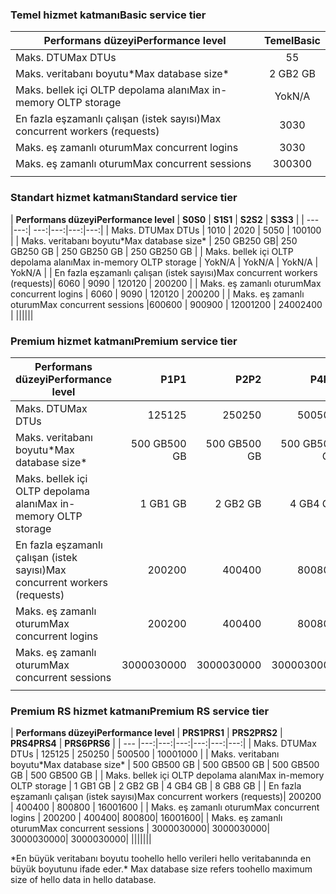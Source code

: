 <!--
Used in:
sql-database-performance-guidance.md  
sql-database-resource-limits.md
sql-database-service-tiers.md  
-->

### <a name="basic-service-tier"></a><span data-ttu-id="5cbee-101">Temel hizmet katmanı</span><span class="sxs-lookup"><span data-stu-id="5cbee-101">Basic service tier</span></span>
| <span data-ttu-id="5cbee-102">**Performans düzeyi**</span><span class="sxs-lookup"><span data-stu-id="5cbee-102">**Performance level**</span></span> | <span data-ttu-id="5cbee-103">**Temel**</span><span class="sxs-lookup"><span data-stu-id="5cbee-103">**Basic**</span></span> |
| --- | :---: |
| <span data-ttu-id="5cbee-104">Maks. DTU</span><span class="sxs-lookup"><span data-stu-id="5cbee-104">Max DTUs</span></span> | <span data-ttu-id="5cbee-105">5</span><span class="sxs-lookup"><span data-stu-id="5cbee-105">5</span></span> |
| <span data-ttu-id="5cbee-106">Maks. veritabanı boyutu*</span><span class="sxs-lookup"><span data-stu-id="5cbee-106">Max database size*</span></span> |<span data-ttu-id="5cbee-107">2 GB</span><span class="sxs-lookup"><span data-stu-id="5cbee-107">2 GB</span></span>|
| <span data-ttu-id="5cbee-108">Maks. bellek içi OLTP depolama alanı</span><span class="sxs-lookup"><span data-stu-id="5cbee-108">Max in-memory OLTP storage</span></span> |<span data-ttu-id="5cbee-109">Yok</span><span class="sxs-lookup"><span data-stu-id="5cbee-109">N/A</span></span> |
| <span data-ttu-id="5cbee-110">En fazla eşzamanlı çalışan (istek sayısı)</span><span class="sxs-lookup"><span data-stu-id="5cbee-110">Max concurrent workers (requests)</span></span> |<span data-ttu-id="5cbee-111">30</span><span class="sxs-lookup"><span data-stu-id="5cbee-111">30</span></span> |
| <span data-ttu-id="5cbee-112">Maks. eş zamanlı oturum</span><span class="sxs-lookup"><span data-stu-id="5cbee-112">Max concurrent logins</span></span> |<span data-ttu-id="5cbee-113">30</span><span class="sxs-lookup"><span data-stu-id="5cbee-113">30</span></span> |
| <span data-ttu-id="5cbee-114">Maks. eş zamanlı oturum</span><span class="sxs-lookup"><span data-stu-id="5cbee-114">Max concurrent sessions</span></span> |<span data-ttu-id="5cbee-115">300</span><span class="sxs-lookup"><span data-stu-id="5cbee-115">300</span></span> |
|||

### <a name="standard-service-tier"></a><span data-ttu-id="5cbee-116">Standart hizmet katmanı</span><span class="sxs-lookup"><span data-stu-id="5cbee-116">Standard service tier</span></span>
| <span data-ttu-id="5cbee-117">**Performans düzeyi**</span><span class="sxs-lookup"><span data-stu-id="5cbee-117">**Performance level**</span></span> | <span data-ttu-id="5cbee-118">**S0**</span><span class="sxs-lookup"><span data-stu-id="5cbee-118">**S0**</span></span> | <span data-ttu-id="5cbee-119">**S1**</span><span class="sxs-lookup"><span data-stu-id="5cbee-119">**S1**</span></span> | <span data-ttu-id="5cbee-120">**S2**</span><span class="sxs-lookup"><span data-stu-id="5cbee-120">**S2**</span></span> | <span data-ttu-id="5cbee-121">**S3**</span><span class="sxs-lookup"><span data-stu-id="5cbee-121">**S3**</span></span> |
| --- |---:| ---:|---:|---:|---:|
| <span data-ttu-id="5cbee-122">Maks. DTU</span><span class="sxs-lookup"><span data-stu-id="5cbee-122">Max DTUs</span></span> | <span data-ttu-id="5cbee-123">10</span><span class="sxs-lookup"><span data-stu-id="5cbee-123">10</span></span> | <span data-ttu-id="5cbee-124">20</span><span class="sxs-lookup"><span data-stu-id="5cbee-124">20</span></span> | <span data-ttu-id="5cbee-125">50</span><span class="sxs-lookup"><span data-stu-id="5cbee-125">50</span></span> | <span data-ttu-id="5cbee-126">100</span><span class="sxs-lookup"><span data-stu-id="5cbee-126">100</span></span> |
| <span data-ttu-id="5cbee-127">Maks. veritabanı boyutu*</span><span class="sxs-lookup"><span data-stu-id="5cbee-127">Max database size*</span></span> | <span data-ttu-id="5cbee-128">250 GB</span><span class="sxs-lookup"><span data-stu-id="5cbee-128">250 GB</span></span>| <span data-ttu-id="5cbee-129">250 GB</span><span class="sxs-lookup"><span data-stu-id="5cbee-129">250 GB</span></span> | <span data-ttu-id="5cbee-130">250 GB</span><span class="sxs-lookup"><span data-stu-id="5cbee-130">250 GB</span></span> | <span data-ttu-id="5cbee-131">250 GB</span><span class="sxs-lookup"><span data-stu-id="5cbee-131">250 GB</span></span> |
| <span data-ttu-id="5cbee-132">Maks. bellek içi OLTP depolama alanı</span><span class="sxs-lookup"><span data-stu-id="5cbee-132">Max in-memory OLTP storage</span></span> | <span data-ttu-id="5cbee-133">Yok</span><span class="sxs-lookup"><span data-stu-id="5cbee-133">N/A</span></span> | <span data-ttu-id="5cbee-134">Yok</span><span class="sxs-lookup"><span data-stu-id="5cbee-134">N/A</span></span> | <span data-ttu-id="5cbee-135">Yok</span><span class="sxs-lookup"><span data-stu-id="5cbee-135">N/A</span></span> | <span data-ttu-id="5cbee-136">Yok</span><span class="sxs-lookup"><span data-stu-id="5cbee-136">N/A</span></span> |
| <span data-ttu-id="5cbee-137">En fazla eşzamanlı çalışan (istek sayısı)</span><span class="sxs-lookup"><span data-stu-id="5cbee-137">Max concurrent workers (requests)</span></span>| <span data-ttu-id="5cbee-138">60</span><span class="sxs-lookup"><span data-stu-id="5cbee-138">60</span></span> | <span data-ttu-id="5cbee-139">90</span><span class="sxs-lookup"><span data-stu-id="5cbee-139">90</span></span> | <span data-ttu-id="5cbee-140">120</span><span class="sxs-lookup"><span data-stu-id="5cbee-140">120</span></span> | <span data-ttu-id="5cbee-141">200</span><span class="sxs-lookup"><span data-stu-id="5cbee-141">200</span></span> |
| <span data-ttu-id="5cbee-142">Maks. eş zamanlı oturum</span><span class="sxs-lookup"><span data-stu-id="5cbee-142">Max concurrent logins</span></span> | <span data-ttu-id="5cbee-143">60</span><span class="sxs-lookup"><span data-stu-id="5cbee-143">60</span></span> | <span data-ttu-id="5cbee-144">90</span><span class="sxs-lookup"><span data-stu-id="5cbee-144">90</span></span> | <span data-ttu-id="5cbee-145">120</span><span class="sxs-lookup"><span data-stu-id="5cbee-145">120</span></span> | <span data-ttu-id="5cbee-146">200</span><span class="sxs-lookup"><span data-stu-id="5cbee-146">200</span></span> |
| <span data-ttu-id="5cbee-147">Maks. eş zamanlı oturum</span><span class="sxs-lookup"><span data-stu-id="5cbee-147">Max concurrent sessions</span></span> |<span data-ttu-id="5cbee-148">600</span><span class="sxs-lookup"><span data-stu-id="5cbee-148">600</span></span> | <span data-ttu-id="5cbee-149">900</span><span class="sxs-lookup"><span data-stu-id="5cbee-149">900</span></span> | <span data-ttu-id="5cbee-150">1200</span><span class="sxs-lookup"><span data-stu-id="5cbee-150">1200</span></span> | <span data-ttu-id="5cbee-151">2400</span><span class="sxs-lookup"><span data-stu-id="5cbee-151">2400</span></span> |
||||||

### <a name="premium-service-tier"></a><span data-ttu-id="5cbee-152">Premium hizmet katmanı</span><span class="sxs-lookup"><span data-stu-id="5cbee-152">Premium service tier</span></span> 
| <span data-ttu-id="5cbee-153">**Performans düzeyi**</span><span class="sxs-lookup"><span data-stu-id="5cbee-153">**Performance level**</span></span> | <span data-ttu-id="5cbee-154">**P1**</span><span class="sxs-lookup"><span data-stu-id="5cbee-154">**P1**</span></span> | <span data-ttu-id="5cbee-155">**P2**</span><span class="sxs-lookup"><span data-stu-id="5cbee-155">**P2**</span></span> | <span data-ttu-id="5cbee-156">**P4**</span><span class="sxs-lookup"><span data-stu-id="5cbee-156">**P4**</span></span> | <span data-ttu-id="5cbee-157">**P6**</span><span class="sxs-lookup"><span data-stu-id="5cbee-157">**P6**</span></span> | <span data-ttu-id="5cbee-158">**P11**</span><span class="sxs-lookup"><span data-stu-id="5cbee-158">**P11**</span></span> | <span data-ttu-id="5cbee-159">**P15**</span><span class="sxs-lookup"><span data-stu-id="5cbee-159">**P15**</span></span> | 
| --- |---:|---:|---:|---:|---:|---:|
| <span data-ttu-id="5cbee-160">Maks. DTU</span><span class="sxs-lookup"><span data-stu-id="5cbee-160">Max DTUs</span></span> | <span data-ttu-id="5cbee-161">125</span><span class="sxs-lookup"><span data-stu-id="5cbee-161">125</span></span> | <span data-ttu-id="5cbee-162">250</span><span class="sxs-lookup"><span data-stu-id="5cbee-162">250</span></span> | <span data-ttu-id="5cbee-163">500</span><span class="sxs-lookup"><span data-stu-id="5cbee-163">500</span></span> | <span data-ttu-id="5cbee-164">1000</span><span class="sxs-lookup"><span data-stu-id="5cbee-164">1000</span></span> | <span data-ttu-id="5cbee-165">1750</span><span class="sxs-lookup"><span data-stu-id="5cbee-165">1750</span></span> | <span data-ttu-id="5cbee-166">4000</span><span class="sxs-lookup"><span data-stu-id="5cbee-166">4000</span></span> |
| <span data-ttu-id="5cbee-167">Maks. veritabanı boyutu*</span><span class="sxs-lookup"><span data-stu-id="5cbee-167">Max database size*</span></span> | <span data-ttu-id="5cbee-168">500 GB</span><span class="sxs-lookup"><span data-stu-id="5cbee-168">500 GB</span></span> | <span data-ttu-id="5cbee-169">500 GB</span><span class="sxs-lookup"><span data-stu-id="5cbee-169">500 GB</span></span> | <span data-ttu-id="5cbee-170">500  GB</span><span class="sxs-lookup"><span data-stu-id="5cbee-170">500  GB</span></span> | <span data-ttu-id="5cbee-171">500 GB</span><span class="sxs-lookup"><span data-stu-id="5cbee-171">500 GB</span></span> | <span data-ttu-id="5cbee-172">4 TB</span><span class="sxs-lookup"><span data-stu-id="5cbee-172">4 TB</span></span> | <span data-ttu-id="5cbee-173">4 TB</span><span class="sxs-lookup"><span data-stu-id="5cbee-173">4 TB</span></span> |
| <span data-ttu-id="5cbee-174">Maks. bellek içi OLTP depolama alanı</span><span class="sxs-lookup"><span data-stu-id="5cbee-174">Max in-memory OLTP storage</span></span> | <span data-ttu-id="5cbee-175">1 GB</span><span class="sxs-lookup"><span data-stu-id="5cbee-175">1 GB</span></span> | <span data-ttu-id="5cbee-176">2 GB</span><span class="sxs-lookup"><span data-stu-id="5cbee-176">2 GB</span></span> | <span data-ttu-id="5cbee-177">4 GB</span><span class="sxs-lookup"><span data-stu-id="5cbee-177">4 GB</span></span> | <span data-ttu-id="5cbee-178">8 GB</span><span class="sxs-lookup"><span data-stu-id="5cbee-178">8 GB</span></span> | <span data-ttu-id="5cbee-179">14 GB</span><span class="sxs-lookup"><span data-stu-id="5cbee-179">14 GB</span></span> | <span data-ttu-id="5cbee-180">32 GB</span><span class="sxs-lookup"><span data-stu-id="5cbee-180">32 GB</span></span> |
| <span data-ttu-id="5cbee-181">En fazla eşzamanlı çalışan (istek sayısı)</span><span class="sxs-lookup"><span data-stu-id="5cbee-181">Max concurrent workers (requests)</span></span>| <span data-ttu-id="5cbee-182">200</span><span class="sxs-lookup"><span data-stu-id="5cbee-182">200</span></span> | <span data-ttu-id="5cbee-183">400</span><span class="sxs-lookup"><span data-stu-id="5cbee-183">400</span></span> | <span data-ttu-id="5cbee-184">800</span><span class="sxs-lookup"><span data-stu-id="5cbee-184">800</span></span> | <span data-ttu-id="5cbee-185">1600</span><span class="sxs-lookup"><span data-stu-id="5cbee-185">1600</span></span> | <span data-ttu-id="5cbee-186">2400</span><span class="sxs-lookup"><span data-stu-id="5cbee-186">2400</span></span> | <span data-ttu-id="5cbee-187">6400</span><span class="sxs-lookup"><span data-stu-id="5cbee-187">6400</span></span> |
| <span data-ttu-id="5cbee-188">Maks. eş zamanlı oturum</span><span class="sxs-lookup"><span data-stu-id="5cbee-188">Max concurrent logins</span></span> | <span data-ttu-id="5cbee-189">200</span><span class="sxs-lookup"><span data-stu-id="5cbee-189">200</span></span> | <span data-ttu-id="5cbee-190">400</span><span class="sxs-lookup"><span data-stu-id="5cbee-190">400</span></span>| <span data-ttu-id="5cbee-191">800</span><span class="sxs-lookup"><span data-stu-id="5cbee-191">800</span></span>| <span data-ttu-id="5cbee-192">1600</span><span class="sxs-lookup"><span data-stu-id="5cbee-192">1600</span></span>| <span data-ttu-id="5cbee-193">2400</span><span class="sxs-lookup"><span data-stu-id="5cbee-193">2400</span></span>| <span data-ttu-id="5cbee-194">6400</span><span class="sxs-lookup"><span data-stu-id="5cbee-194">6400</span></span> |
| <span data-ttu-id="5cbee-195">Maks. eş zamanlı oturum</span><span class="sxs-lookup"><span data-stu-id="5cbee-195">Max concurrent sessions</span></span> | <span data-ttu-id="5cbee-196">30000</span><span class="sxs-lookup"><span data-stu-id="5cbee-196">30000</span></span>| <span data-ttu-id="5cbee-197">30000</span><span class="sxs-lookup"><span data-stu-id="5cbee-197">30000</span></span>| <span data-ttu-id="5cbee-198">30000</span><span class="sxs-lookup"><span data-stu-id="5cbee-198">30000</span></span>| <span data-ttu-id="5cbee-199">30000</span><span class="sxs-lookup"><span data-stu-id="5cbee-199">30000</span></span>| <span data-ttu-id="5cbee-200">30000</span><span class="sxs-lookup"><span data-stu-id="5cbee-200">30000</span></span>| <span data-ttu-id="5cbee-201">30000</span><span class="sxs-lookup"><span data-stu-id="5cbee-201">30000</span></span> |
|||||||

### <a name="premium-rs-service-tier"></a><span data-ttu-id="5cbee-202">Premium RS hizmet katmanı</span><span class="sxs-lookup"><span data-stu-id="5cbee-202">Premium RS service tier</span></span> 
| <span data-ttu-id="5cbee-203">**Performans düzeyi**</span><span class="sxs-lookup"><span data-stu-id="5cbee-203">**Performance level**</span></span> | <span data-ttu-id="5cbee-204">**PRS1**</span><span class="sxs-lookup"><span data-stu-id="5cbee-204">**PRS1**</span></span> | <span data-ttu-id="5cbee-205">**PRS2**</span><span class="sxs-lookup"><span data-stu-id="5cbee-205">**PRS2**</span></span> | <span data-ttu-id="5cbee-206">**PRS4**</span><span class="sxs-lookup"><span data-stu-id="5cbee-206">**PRS4**</span></span> | <span data-ttu-id="5cbee-207">**PRS6**</span><span class="sxs-lookup"><span data-stu-id="5cbee-207">**PRS6**</span></span> |
| --- |---:|---:|---:|---:|---:|---:|
| <span data-ttu-id="5cbee-208">Maks. DTU</span><span class="sxs-lookup"><span data-stu-id="5cbee-208">Max DTUs</span></span> | <span data-ttu-id="5cbee-209">125</span><span class="sxs-lookup"><span data-stu-id="5cbee-209">125</span></span> | <span data-ttu-id="5cbee-210">250</span><span class="sxs-lookup"><span data-stu-id="5cbee-210">250</span></span> | <span data-ttu-id="5cbee-211">500</span><span class="sxs-lookup"><span data-stu-id="5cbee-211">500</span></span> | <span data-ttu-id="5cbee-212">1000</span><span class="sxs-lookup"><span data-stu-id="5cbee-212">1000</span></span> |
| <span data-ttu-id="5cbee-213">Maks. veritabanı boyutu*</span><span class="sxs-lookup"><span data-stu-id="5cbee-213">Max database size*</span></span> | <span data-ttu-id="5cbee-214">500 GB</span><span class="sxs-lookup"><span data-stu-id="5cbee-214">500 GB</span></span> | <span data-ttu-id="5cbee-215">500 GB</span><span class="sxs-lookup"><span data-stu-id="5cbee-215">500 GB</span></span> | <span data-ttu-id="5cbee-216">500  GB</span><span class="sxs-lookup"><span data-stu-id="5cbee-216">500  GB</span></span> | <span data-ttu-id="5cbee-217">500 GB</span><span class="sxs-lookup"><span data-stu-id="5cbee-217">500 GB</span></span> |
| <span data-ttu-id="5cbee-218">Maks. bellek içi OLTP depolama alanı</span><span class="sxs-lookup"><span data-stu-id="5cbee-218">Max in-memory OLTP storage</span></span> | <span data-ttu-id="5cbee-219">1 GB</span><span class="sxs-lookup"><span data-stu-id="5cbee-219">1 GB</span></span> | <span data-ttu-id="5cbee-220">2 GB</span><span class="sxs-lookup"><span data-stu-id="5cbee-220">2 GB</span></span> | <span data-ttu-id="5cbee-221">4 GB</span><span class="sxs-lookup"><span data-stu-id="5cbee-221">4 GB</span></span> | <span data-ttu-id="5cbee-222">8 GB</span><span class="sxs-lookup"><span data-stu-id="5cbee-222">8 GB</span></span> |
| <span data-ttu-id="5cbee-223">En fazla eşzamanlı çalışan (istek sayısı)</span><span class="sxs-lookup"><span data-stu-id="5cbee-223">Max concurrent workers (requests)</span></span>| <span data-ttu-id="5cbee-224">200</span><span class="sxs-lookup"><span data-stu-id="5cbee-224">200</span></span> | <span data-ttu-id="5cbee-225">400</span><span class="sxs-lookup"><span data-stu-id="5cbee-225">400</span></span> | <span data-ttu-id="5cbee-226">800</span><span class="sxs-lookup"><span data-stu-id="5cbee-226">800</span></span> | <span data-ttu-id="5cbee-227">1600</span><span class="sxs-lookup"><span data-stu-id="5cbee-227">1600</span></span> |
| <span data-ttu-id="5cbee-228">Maks. eş zamanlı oturum</span><span class="sxs-lookup"><span data-stu-id="5cbee-228">Max concurrent logins</span></span> | <span data-ttu-id="5cbee-229">200</span><span class="sxs-lookup"><span data-stu-id="5cbee-229">200</span></span> | <span data-ttu-id="5cbee-230">400</span><span class="sxs-lookup"><span data-stu-id="5cbee-230">400</span></span>| <span data-ttu-id="5cbee-231">800</span><span class="sxs-lookup"><span data-stu-id="5cbee-231">800</span></span>| <span data-ttu-id="5cbee-232">1600</span><span class="sxs-lookup"><span data-stu-id="5cbee-232">1600</span></span>|
| <span data-ttu-id="5cbee-233">Maks. eş zamanlı oturum</span><span class="sxs-lookup"><span data-stu-id="5cbee-233">Max concurrent sessions</span></span> | <span data-ttu-id="5cbee-234">30000</span><span class="sxs-lookup"><span data-stu-id="5cbee-234">30000</span></span>| <span data-ttu-id="5cbee-235">30000</span><span class="sxs-lookup"><span data-stu-id="5cbee-235">30000</span></span>| <span data-ttu-id="5cbee-236">30000</span><span class="sxs-lookup"><span data-stu-id="5cbee-236">30000</span></span>| <span data-ttu-id="5cbee-237">30000</span><span class="sxs-lookup"><span data-stu-id="5cbee-237">30000</span></span>|
|||||||

<span data-ttu-id="5cbee-238">\*En büyük veritabanı boyutu toohello hello verileri hello veritabanında en büyük boyutunu ifade eder.</span><span class="sxs-lookup"><span data-stu-id="5cbee-238">\* Max database size refers toohello maximum size of hello data in hello database.</span></span> 

